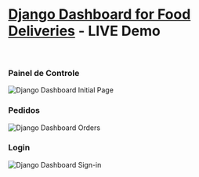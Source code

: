 # [Django Dashboard for Food Deliveries](https://andrepombo-entregas.herokuapp.com/) - LIVE Demo

<br />

### Painel de Controle 

![Django Dashboard Initial Page](https://github.com/andrepombo/entregas2/blob/master/app/static/app_assets/img/dashboard.png?raw=true)
<br />

### Pedidos

![Django Dashboard Orders](https://github.com/andrepombo/entregas2/blob/master/app/static/app_assets/img/orders.png?raw=true)
<br />

### Login

![Django Dashboard Sign-in](https://github.com/andrepombo/entregas2/blob/master/app/static/app_assets/img/signin.png?raw=true)

